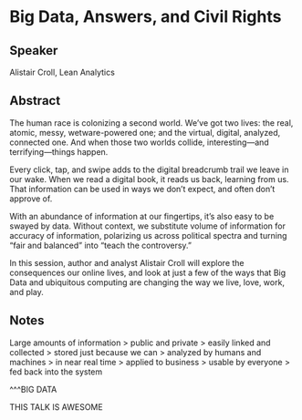 Big Data, Answers, and Civil Rights
===

Speaker
---

Alistair Croll, Lean Analytics


Abstract
---

The human race is colonizing a second world. We’ve got two lives: the real, atomic, messy, wetware-powered one; and the virtual, digital, analyzed, connected one. And when those two worlds collide, interesting—and terrifying—things happen.

Every click, tap, and swipe adds to the digital breadcrumb trail we leave in our wake. When we read a digital book, it reads us back, learning from us. That information can be used in ways we don’t expect, and often don’t approve of.

With an abundance of information at our fingertips, it’s also easy to be swayed by data. Without context, we substitute volume of information for accuracy of information, polarizing us across political spectra and turning “fair and balanced” into “teach the controversy.”

In this session, author and analyst Alistair Croll will explore the consequences our online lives, and look at just a few of the ways that Big Data and ubiquitous computing are changing the way we live, love, work, and play.

Notes
---

Large amounts of information > public and private > easily linked and collected > stored just because we can > analyzed by humans and machines > in near real time > applied to business > usable by everyone > fed back into the system

^^^BIG DATA

THIS TALK IS AWESOME

